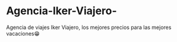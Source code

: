 # Agencia-Iker-Viajero-
Agencia de viajes Iker Viajero, los mejores precios para las mejores vacaciones😁 
